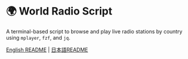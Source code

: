 # 🌍 World Radio Script

A terminal-based script to browse and play live radio stations by country using `mplayer`, `fzf`, and `jq`.

[English README](README_en.md) | [日本語README](README_jp.md)

